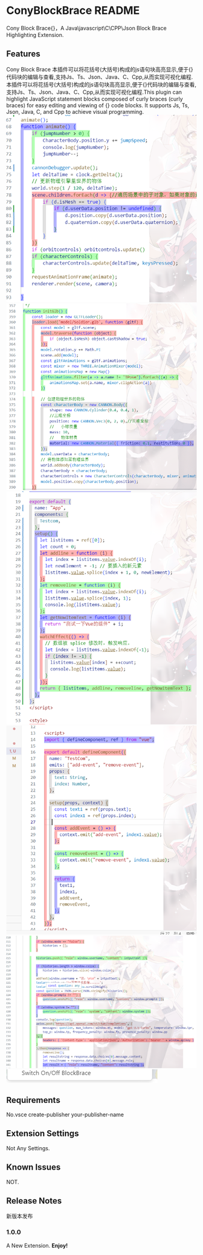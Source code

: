 # ConyBlockBrace README

Cony Block Brace{}，A Java\javascript\C\CPP\Json Block Brace Highlighting Extension.

## Features

Cony Block Brace 本插件可以将花括号(大括号)构成的js语句块高亮显示,便于{}代码块的编辑与查看,支持Js、Ts、Json、Java、C、Cpp,从而实现可视化编程.本插件可以将花括号(大括号)构成的js语句块高亮显示,便于{}代码块的编辑与查看,支持Js、Ts、Json、Java、C、Cpp,从而实现可视化编程.This plugin can highlight JavaScript statement blocks composed of curly braces (curly braces) for easy editing and viewing of {} code blocks. It supports Js, Ts, Json, Java, C, and Cpp to achieve visual programming.
![Alt text](images/icon.png)
![Alt text](images/Snipaste_2023-08-31_01-44-22.png)
![Alt text](images/Snipaste_2023-08-31_01-45-59.png)
![Alt text](images/Snipaste_2023-08-31_01-46-28.png)
![Alt text](images/Snipaste_2023-08-31_01-48-48.png)
![Alt text](images/Snipaste_2023-08-31_01-54-08.png)
## Requirements

No.vsce create-publisher your-publisher-name  

## Extension Settings

Not Any Settings.

## Known Issues

NOT.

## Release Notes

新版本发布

### 1.0.0
A New Extension. 
**Enjoy!**
